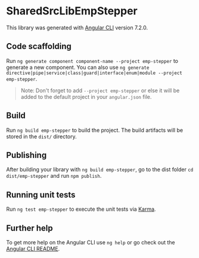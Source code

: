 # SharedSrcLibEmpStepper

This library was generated with [Angular CLI](https://github.com/angular/angular-cli) version 7.2.0.

## Code scaffolding

Run `ng generate component component-name --project emp-stepper` to generate a new component. You can also use `ng generate directive|pipe|service|class|guard|interface|enum|module --project emp-stepper`.

> Note: Don't forget to add `--project emp-stepper` or else it will be added to the default project in your `angular.json` file.

## Build

Run `ng build emp-stepper` to build the project. The build artifacts will be stored in the `dist/` directory.

## Publishing

After building your library with `ng build emp-stepper`, go to the dist folder `cd dist/emp-stepper` and run `npm publish`.

## Running unit tests

Run `ng test emp-stepper` to execute the unit tests via [Karma](https://karma-runner.github.io).

## Further help

To get more help on the Angular CLI use `ng help` or go check out the [Angular CLI README](https://github.com/angular/angular-cli/blob/master/README.md).
